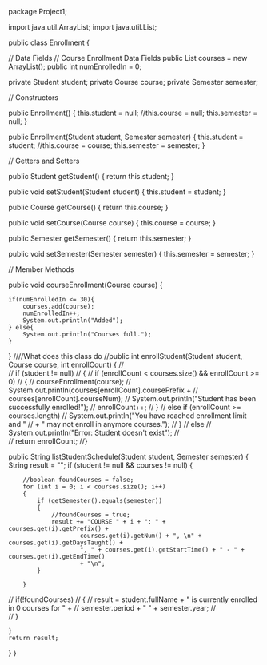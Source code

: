 package Project1;

import java.util.ArrayList;
import java.util.List;

public class Enrollment {

// Data Fields
// Course Enrollment Data Fields
public List<Course> courses = new ArrayList<Course>();
public int numEnrolledIn = 0;

private Student student;
private Course course;
private Semester semester;

// Constructors

public Enrollment() {
    this.student = null;
    //this.course = null;
    this.semester = null;
}

public Enrollment(Student student, Semester semester) {
    this.student = student;
    //this.course = course;
    this.semester = semester;
}

// Getters and Setters

public Student getStudent() {
    return this.student;
}

public void setStudent(Student student) {
    this.student = student;
}

public Course getCourse() {
    return this.course;
}

public void setCourse(Course course) {
    this.course = course;
}

public Semester getSemester() {
    return this.semester;
}

public void setSemester(Semester semester) {
    this.semester = semester;
}

// Member Methods

public void courseEnrollment(Course course) {
    
    if(numEnrolledIn <= 30){
        courses.add(course);
        numEnrolledIn++;
        System.out.println("Added");
    } else{
        System.out.println("Courses full.");
    }

}
////What does this class do
//public int enrollStudent(Student student, Course course, int enrollCount) {
//    
//    if (student != null) 
//    {
//        if (enrollCount < courses.size() && enrollCount >= 0) 
//        {
//            courseEnrollment(course);
//            System.out.println(courses[enrollCount].coursePrefix + 
//                    courses[enrollCount].courseNum);
//            System.out.println("Student has been successfully enrolled!");
//            enrollCount++;
//        }
//        else if (enrollCount >= courses.length)
//            System.out.println("You have reached enrollment limit and "
//                    + " may not enroll in anymore courses.");
//    }
//    else
//        System.out.println("Error: Student doesn't exist");
//    
//    return enrollCount;
//}


public String listStudentSchedule(Student student, Semester semester) {
  String result = "";
    if (student != null && courses != null) {
        
        //boolean foundCourses = false;
        for (int i = 0; i < courses.size(); i++) 
        {
            if (getSemester().equals(semester))
            {
                //foundCourses = true;
                result += "COURSE " + i + ": " + courses.get(i).getPrefix() +
                        courses.get(i).getNum() + ", \n" + courses.get(i).getDaysTaught() +
                        ", " + courses.get(i).getStartTime() + " - " + courses.get(i).getEndTime()
                        + "\n";
            }
        
        }
//        if(!foundCourses)
//        {
//            result = student.fullName + " is currently enrolled in 0 courses for " +
//                    semester.period + " " + semester.year;
//           
//        }
        
    }
    return result;
}
}
